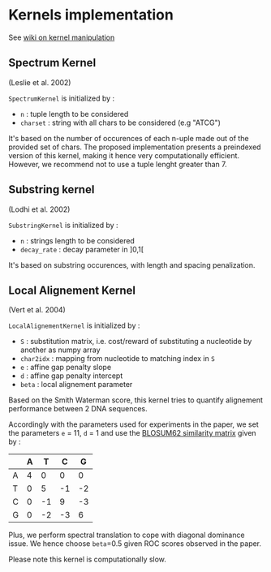 # Kernels implementation

See [wiki on kernel manipulation](https://github.com/shahineb/kernel_challenge/wiki/Kernels-manipulation)

## Spectrum Kernel
(Leslie et al. 2002)

`SpectrumKernel` is initialized by :
  - `n` : tuple length to be considered
  - `charset` : string with all chars to be considered (e.g "ATCG")

It's based on the number of occurences of each n-uple made out of the provided set of chars. The proposed implementation presents a preindexed version of this kernel, making it hence very computationally efficient. However, we recommend not to use a tuple lenght greater than 7.


## Substring kernel
(Lodhi et al. 2002)

`SubstringKernel` is initialized by :
  - `n` : strings length to be considered
  - `decay_rate` : decay parameter in ]0,1[

It's based on substring occurences, with length and spacing penalization.

## Local Alignement Kernel
(Vert et al. 2004)

`LocalAlignementKernel` is initialized by :
  - `S` : substitution matrix, i.e. cost/reward of substituting a nucleotide by another as numpy array
  - `char2idx` : mapping from nucleotide to matching index in `S`
  - `e` : affine gap penalty slope
  - `d` : affine gap penalty intercept
  - `beta` : local alignement parameter

Based on the Smith Waterman score, this kernel tries to quantify alignement performance between 2 DNA sequences.

Accordingly with the parameters used for experiments in the paper, we set the parameters `e` = 11, `d` = 1 and use the [BLOSUM62 similarity matrix](https://fr.wikipedia.org/wiki/Matrice_de_similarit%C3%A9#Exemple) given by :


|   | A | T  | C  | G  |
|---|---|----|----|----|
| A | 4 | 0  | 0  | 0  |
| T | 0 | 5  | -1 | -2 |
| C | 0 | -1 | 9  | -3 |
| G | 0 | -2 | -3 | 6  |

Plus, we perform spectral translation to cope with diagonal dominance issue. We hence choose `beta`=0.5 given ROC scores observed in the paper.

Please note this kernel is computationally slow.
